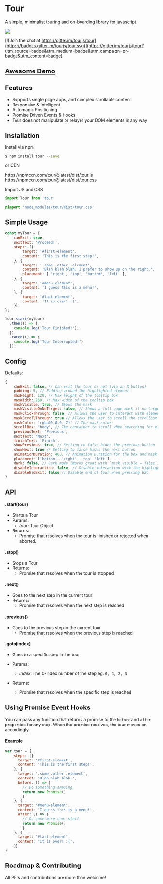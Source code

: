 # Tour

A simple, minimalist touring and on-boarding library for javascript

[![](https://avatars0.githubusercontent.com/u/20192755?v=3&s=500)](http://tourjs.github.io/tour)

[![Join the chat at https://gitter.im/tourjs/tour](https://badges.gitter.im/tourjs/tour.svg)](https://gitter.im/tourjs/tour?utm_source=badge&utm_medium=badge&utm_campaign=pr-badge&utm_content=badge)

## [Awesome Demo](http://tourjs.github.io/tour)

## Features

* Supports single page apps, and complex scrollable content
*	Responsive & Intelligent
*	Automagic Positioning
*	Promise Driven Events & Hooks
*	Tour does not manipulate or relayer your DOM elements in any way

## Installation

Install via npm
```bash
$ npm install tour --save
```
or CDN

https://npmcdn.com/tour@latest/dist/tour.js
https://npmcdn.com/tour@latest/dist/tour.css

Import JS and CSS
```javascript
import Tour from 'tour'
```
```css
@import 'node_modules/tour/dist/tour.css'
```



## Simple Usage

```javascript
const myTour = {
	canExit: true,
	nextText: 'Proceed!',
	steps: [{
		target: '#first-element',
		content: 'This is the first step!',
	}, {
		target: '.some .other .element',
		content: 'Blah blah blah. I prefer to show up on the right.',
		placement: [ 'right', 'top', 'bottom', 'left' ],
	}, {
		target: '#menu-element',
		content: 'I guess this is a menu!',
	}, {
		target: '#last-element',
		content: 'It is over! :(',
	}],
};

Tour.start(myTour)
  .then(() => {
    console.log('Tour Finished!');
  })
  .catch(() => {
    console.log('Tour Interrupted!')
  });

```

## Config

Defaults:
```javascript
{
	canExit: false, // Can exit the tour or not (via an X button)
	padding: 5, // Padding around the highlighted element
	maxHeight: 120, // Max height of the tooltip box
	maxWidth: 250, // Max width of the tooltip box
	maskVisible: true, // Shows the mask
	maskVisibleOnNoTarget: false, // Shows a full page mask if no target element has been specified
	maskClickThrough: false, // Allows the user to interact with elements beneath the mask
	maskScrollThrough: true // Allows the user to scroll the scrollbox or window through the mask
	maskColor: 'rgba(0,0,0,.7)' // The mask color
	scrollBox: 'body', // The container to scroll when searching for elements
	previousText: 'Previous',
	nextText: 'Next',
	finishText: 'Finish',
	showPrevious: true, // Setting to false hides the previous button
	showNext: true // Setting to false hides the next button
	animationDuration: 400, // Animation Duration for the box and mask
	placement: ['bottom', 'right', 'top','left'],
	dark: false, // Dark mode (Works great with `mask.visible = false`)
	disableInteraction: false, // Disable interaction with the highlighted elements
	disableEscExit: false // Disable end of tour when pressing ESC,
}
```

## API

#### .start(tour)
- Starts a Tour
- Params:
  *	*tour*: Tour Object
- Returns:
  *	Promise that resolves when the tour is finished or rejected when aborted.

#### .stop()
- Stops a Tour
- Returns:
  *	Promise that resolves when the tour is stopped.

#### .next()
- Goes to the next step in the current tour
- Returns:
  *	Promise that resolves when the next step is reached

#### .previous()
- Goes to the previous step in the current tour
  *	Promise that resolves when the previous step is reached

#### .goto(index)
- Goes to a specific step in the tour
- Params:
  *	*index*: The 0-index number of the step eg. `0, 1, 2, 3`

- Returns:
  *	Promise that resolves when the specific step is reached


## Using Promise Event Hooks
You can pass any function that returns a promise to the `before` and `after` properties for any step.  When the promise resolves, the tour moves on accordingly.

#### Example
```javascript
var tour = {
	steps: [{
      target: '#first-element',
      content: 'This is the first step!',
    }, {
      target: '.some .other .element',
      content: 'Blah blah blah.',
      before: () => {
      	// Do something amazing
      	return new Promise()
    	}
    }, {
      target: '#menu-element',
      content: 'I guess this is a menu!',
      after: () => {
      	// Do some more cool stuff
      	return new Promise()
    	}
    }, {
      target: '#last-element',
      content: 'It is over! :(',
    }]
}
```


## Roadmap & Contributing

All PR's and contributions are more than welcome!
